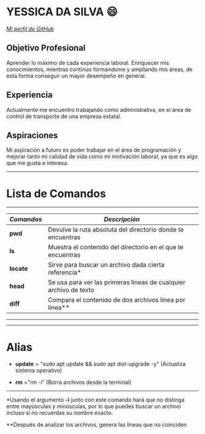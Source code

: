 # YESSICA DA SILVA 😄  

[*Mi perfil de GitHub*](https://github.com/Yess2310/Yess2310)

## Objetivo Profesional
Aprender lo máximo de cada experiencia laboral. 
Enriquecer mis conocimientos, mientras continúo formándome y ampliando mis áreas,
de esta forma conseguir un mayor desempeño en general.

## Experiencia 
Actualmente me encuentro trabajando como administrativa, en el área de control de transporte de una empresa estatal.

## Aspiraciones

Mi aspiración a futuro es poder trabajar en el área de programación 
y mejorar tanto mi calidad de vida como mi motivación laboral, ya que es algo que me gusta e interesa. 


------

# Lista de Comandos
---
| *Comandos* | *Descripción*                                                       |
| ---------- | ------------------------------------------------------------------- |
| **pwd**    | Devulve la ruta absoluta del directorio donde te encuentras         |
| **ls**     | Muestra el contenido del directorio en el que te encuentras         |
| **locate** | Sirve para buscar un archivo dada cierta referencia*                | 
| **head**   | Se usa para ver las primeras lineas de cualquier archivo de texto   |
| **diff**   | Compara el contenido de dos archivos linea por linea**              |

------
------
# Alias 

- **update** = "sudo apt update && sudo apt dist-upgrade -y"
(Actualiza sistema operativo)

- **rm** ="rm -i" 
(Borra archivos desde la terminal)

-----------

*Usando el argumento **-i** junto con este comando hará que no distinga entre mayúsculas y minúsculas, por lo que puedes buscar un archivo incluso si no recuerdas su nombre exacto.

**Después de analizar los archivos, genera las líneas que no coinciden

